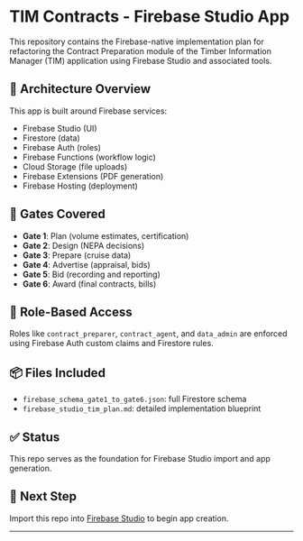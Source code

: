 # TIM Contracts - Firebase Studio App

This repository contains the Firebase-native implementation plan for refactoring the Contract Preparation module of the Timber Information Manager (TIM) application using Firebase Studio and associated tools.

## 📐 Architecture Overview
This app is built around Firebase services:
- Firebase Studio (UI)
- Firestore (data)
- Firebase Auth (roles)
- Firebase Functions (workflow logic)
- Cloud Storage (file uploads)
- Firebase Extensions (PDF generation)
- Firebase Hosting (deployment)

## 🔁 Gates Covered
- **Gate 1**: Plan (volume estimates, certification)
- **Gate 2**: Design (NEPA decisions)
- **Gate 3**: Prepare (cruise data)
- **Gate 4**: Advertise (appraisal, bids)
- **Gate 5**: Bid (recording and reporting)
- **Gate 6**: Award (final contracts, bills)

## 🔐 Role-Based Access
Roles like `contract_preparer`, `contract_agent`, and `data_admin` are enforced using Firebase Auth custom claims and Firestore rules.

## 📦 Files Included
- `firebase_schema_gate1_to_gate6.json`: full Firestore schema
- `firebase_studio_tim_plan.md`: detailed implementation blueprint

## ✅ Status
This repo serves as the foundation for Firebase Studio import and app generation.

## 🚀 Next Step
Import this repo into [Firebase Studio](https://firebase.google.com/studio) to begin app creation.

---
